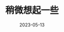 ---
title: '稍微想起一些'
date: '2023-05-13'
price: '20.0'
theaters: ['北京大学百周年纪念讲堂']
seat: ['13-7  2F']
remark: ['原声']
---